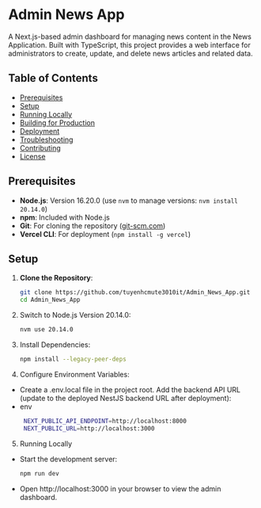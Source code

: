 # Admin News App

A Next.js-based admin dashboard for managing news content in the News Application. Built with TypeScript, this project provides a web interface for administrators to create, update, and delete news articles and related data.

## Table of Contents

- [Prerequisites](#prerequisites)
- [Setup](#setup)
- [Running Locally](#running-locally)
- [Building for Production](#building-for-production)
- [Deployment](#deployment)
- [Troubleshooting](#troubleshooting)
- [Contributing](#contributing)
- [License](#license)

## Prerequisites

- **Node.js**: Version 16.20.0 (use `nvm` to manage versions: `nvm install 20.14.0`)
- **npm**: Included with Node.js
- **Git**: For cloning the repository ([git-scm.com](https://git-scm.com))
- **Vercel CLI**: For deployment (`npm install -g vercel`)

## Setup

1. **Clone the Repository**:

   ```bash
   git clone https://github.com/tuyenhcmute3010it/Admin_News_App.git
   cd Admin_News_App
   ```

2. Switch to Node.js Version 20.14.0:

   ```bash
   nvm use 20.14.0
   ```

3. Install Dependencies:
   ```bash
   npm install --legacy-peer-deps
   ```
4. Configure Environment Variables:

- Create a .env.local file in the project root.
  Add the backend API URL (update to the deployed NestJS backend URL after deployment):
- env
  ```bash
   NEXT_PUBLIC_API_ENDPOINT=http://localhost:8000
   NEXT_PUBLIC_URL=http://localhost:3000
  ```
5. Running Locally

- Start the development server:

   ```bash
   npm run dev
- Open http://localhost:3000 in your browser to view the admin dashboard.
